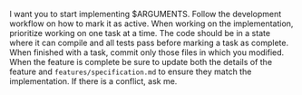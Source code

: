 I want you to start implementing $ARGUMENTS. Follow the development workflow on how to mark it as active. When working on the implementation, prioritize working on one task at a time. The code should be in a state where it can compile and all tests pass before marking a task as complete.  When finished with a task, commit only those files in which you modified. When the feature is complete be sure to update both the details of the feature and `features/specification.md` to ensure they match the implementation. If there is a conflict, ask me.
